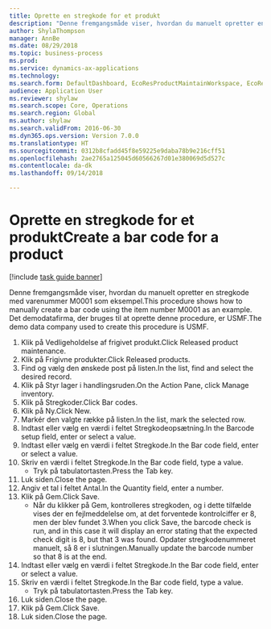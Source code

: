 ```yaml
--- 
title: Oprette en stregkode for et produkt
description: "Denne fremgangsmåde viser, hvordan du manuelt opretter en stregkode med varenummer M0001 som eksempel."
author: ShylaThompson
manager: AnnBe
ms.date: 08/29/2018
ms.topic: business-process
ms.prod: 
ms.service: dynamics-ax-applications
ms.technology: 
ms.search.form: DefaultDashboard, EcoResProductMaintainWorkspace, EcoResProductOpenCasesFormPart, EcoResProductDetailsExtended, InventItemBarcode, InventItemBarcodeLookup
audience: Application User
ms.reviewer: shylaw
ms.search.scope: Core, Operations
ms.search.region: Global
ms.author: shylaw
ms.search.validFrom: 2016-06-30
ms.dyn365.ops.version: Version 7.0.0
ms.translationtype: HT
ms.sourcegitcommit: 0312b8cfadd45f8e59225e9daba78b9e216cff51
ms.openlocfilehash: 2ae2765a125045d60566267d01e380069d5d527c
ms.contentlocale: da-dk
ms.lasthandoff: 09/14/2018

---
```

# <a name="create-a-bar-code-for-a-product"></a><span data-ttu-id="11da2-103">Oprette en stregkode for et produkt</span><span class="sxs-lookup"><span data-stu-id="11da2-103">Create a bar code for a product</span></span>

[!include [task guide banner](../../includes/task-guide-banner.md)]

<span data-ttu-id="11da2-104">Denne fremgangsmåde viser, hvordan du manuelt opretter en stregkode med varenummer M0001 som eksempel.</span><span class="sxs-lookup"><span data-stu-id="11da2-104">This procedure shows how to manually create a bar code using the item number M0001 as an example.</span></span> <span data-ttu-id="11da2-105">Det demodatafirma, der bruges til at oprette denne procedure, er USMF.</span><span class="sxs-lookup"><span data-stu-id="11da2-105">The demo data company used to create this procedure is USMF.</span></span>

1. <span data-ttu-id="11da2-106">Klik på Vedligeholdelse af frigivet produkt.</span><span class="sxs-lookup"><span data-stu-id="11da2-106">Click Released product maintenance.</span></span>
2. <span data-ttu-id="11da2-107">Klik på Frigivne produkter.</span><span class="sxs-lookup"><span data-stu-id="11da2-107">Click Released products.</span></span>
3. <span data-ttu-id="11da2-108">Find og vælg den ønskede post på listen.</span><span class="sxs-lookup"><span data-stu-id="11da2-108">In the list, find and select the desired record.</span></span>
4. <span data-ttu-id="11da2-109">Klik på Styr lager i handlingsruden.</span><span class="sxs-lookup"><span data-stu-id="11da2-109">On the Action Pane, click Manage inventory.</span></span>
5. <span data-ttu-id="11da2-110">Klik på Stregkoder.</span><span class="sxs-lookup"><span data-stu-id="11da2-110">Click Bar codes.</span></span>
6. <span data-ttu-id="11da2-111">Klik på Ny.</span><span class="sxs-lookup"><span data-stu-id="11da2-111">Click New.</span></span>
7. <span data-ttu-id="11da2-112">Markér den valgte række på listen.</span><span class="sxs-lookup"><span data-stu-id="11da2-112">In the list, mark the selected row.</span></span>
8. <span data-ttu-id="11da2-113">Indtast eller vælg en værdi i feltet Stregkodeopsætning.</span><span class="sxs-lookup"><span data-stu-id="11da2-113">In the Barcode setup field, enter or select a value.</span></span>
9. <span data-ttu-id="11da2-114">Indtast eller vælg en værdi i feltet Stregkode.</span><span class="sxs-lookup"><span data-stu-id="11da2-114">In the Bar code field, enter or select a value.</span></span>
10. <span data-ttu-id="11da2-115">Skriv en værdi i feltet Stregkode.</span><span class="sxs-lookup"><span data-stu-id="11da2-115">In the Bar code field, type a value.</span></span>
    * <span data-ttu-id="11da2-116">Tryk på tabulatortasten.</span><span class="sxs-lookup"><span data-stu-id="11da2-116">Press the Tab key.</span></span>  
11. <span data-ttu-id="11da2-117">Luk siden.</span><span class="sxs-lookup"><span data-stu-id="11da2-117">Close the page.</span></span>
12. <span data-ttu-id="11da2-118">Angiv et tal i feltet Antal.</span><span class="sxs-lookup"><span data-stu-id="11da2-118">In the Quantity field, enter a number.</span></span>
13. <span data-ttu-id="11da2-119">Klik på Gem.</span><span class="sxs-lookup"><span data-stu-id="11da2-119">Click Save.</span></span>
    * <span data-ttu-id="11da2-120">Når du klikker på Gem, kontrolleres stregkoden, og i dette tilfælde vises der en fejlmeddelelse om, at det forventede kontrolciffer er 8, men der blev fundet 3.</span><span class="sxs-lookup"><span data-stu-id="11da2-120">When you click Save, the barcode check is run, and in this case it will display an error stating that the expected check digit is 8, but that 3 was found.</span></span> <span data-ttu-id="11da2-121">Opdater stregkodenummeret manuelt, så 8 er i slutningen.</span><span class="sxs-lookup"><span data-stu-id="11da2-121">Manually update the barcode number so that 8 is at the end.</span></span>  
14. <span data-ttu-id="11da2-122">Indtast eller vælg en værdi i feltet Stregkode.</span><span class="sxs-lookup"><span data-stu-id="11da2-122">In the Bar code field, enter or select a value.</span></span>
15. <span data-ttu-id="11da2-123">Skriv en værdi i feltet Stregkode.</span><span class="sxs-lookup"><span data-stu-id="11da2-123">In the Bar code field, type a value.</span></span>
    * <span data-ttu-id="11da2-124">Tryk på tabulatortasten.</span><span class="sxs-lookup"><span data-stu-id="11da2-124">Press the Tab key.</span></span>  
16. <span data-ttu-id="11da2-125">Luk siden.</span><span class="sxs-lookup"><span data-stu-id="11da2-125">Close the page.</span></span>
17. <span data-ttu-id="11da2-126">Klik på Gem.</span><span class="sxs-lookup"><span data-stu-id="11da2-126">Click Save.</span></span>
18. <span data-ttu-id="11da2-127">Luk siden.</span><span class="sxs-lookup"><span data-stu-id="11da2-127">Close the page.</span></span>


